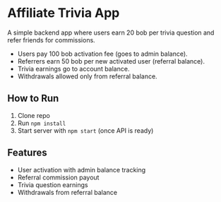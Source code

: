 
# Affiliate Trivia App

A simple backend app where users earn 20 bob per trivia question and refer friends for commissions.  
- Users pay 100 bob activation fee (goes to admin balance).  
- Referrers earn 50 bob per new activated user (referral balance).  
- Trivia earnings go to account balance.  
- Withdrawals allowed only from referral balance.

## How to Run

1. Clone repo  
2. Run `npm install`  
3. Start server with `npm start` (once API is ready)

## Features

- User activation with admin balance tracking  
- Referral commission payout  
- Trivia question earnings  
- Withdrawals from referral balance  
